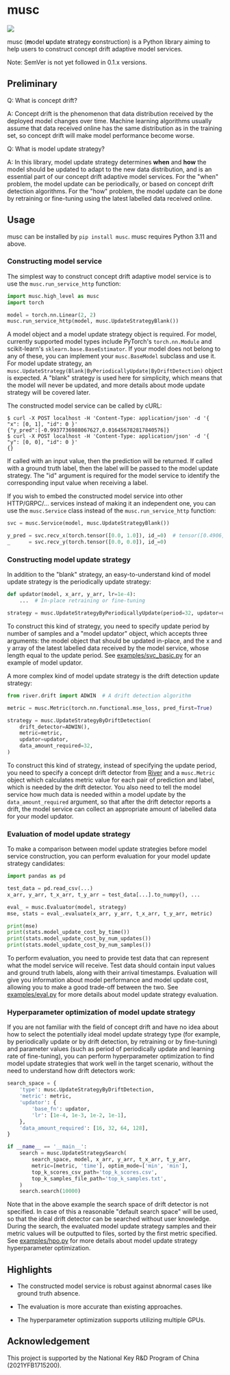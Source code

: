 # musc

[![](https://img.shields.io/pypi/v/musc)](https://pypi.org/project/musc/)

musc (**m**odel **u**pdate **s**trategy **c**onstruction) is a Python library aiming to help users to construct concept drift adaptive model services.

Note: SemVer is not yet followed in 0.1.x versions.

## Preliminary

Q: What is concept drift?

A: Concept drift is the phenomenon that data distribution received by the deployed model changes over time. Machine learning algorithms usually assume that data received online has the same distribution as in the training set, so concept drift will make model performance become worse.

Q: What is model update strategy?

A: In this library, model update strategy determines **when** and **how** the model should be updated to adapt to the new data distribution, and is an essential part of our concept drift adaptive model services. For the "when" problem, the model update can be periodically, or based on concept drift detection algorithms. For the "how" problem, the model update can be done by retraining or fine-tuning using the latest labelled data received online.

## Usage

musc can be installed by `pip install musc`. musc requires Python 3.11 and above.

### Constructing model service

The simplest way to construct concept drift adaptive model service is to use the `musc.run_service_http` function:

```python
import musc.high_level as musc
import torch

model = torch.nn.Linear(2, 2)
musc.run_service_http(model, musc.UpdateStrategyBlank())
```

A model object and a model update strategy object is required. For model, currently supported model types include PyTorch's `torch.nn.Module` and scikit-learn's `sklearn.base.BaseEstimator`. If your model does not belong to any of these, you can implement your `musc.BaseModel` subclass and use it. For model update strategy, an `musc.UpdateStrategy(Blank|ByPeriodicallyUpdate|ByDriftDetection)` object is expected. A "blank" strategy is used here for simplicity, which means that the model will never be updated, and more details about mode update strategy will be covered later.

The constructed model service can be called by cURL:

```
$ curl -X POST localhost -H 'Content-Type: application/json' -d '{ "x": [0, 1], "id": 0 }'
{"y_pred":[-0.9937736988067627,0.016456782817840576]}
$ curl -X POST localhost -H 'Content-Type: application/json' -d '{ "y": [0, 0], "id": 0 }'
{}
```

If called with an input value, then the prediction will be returned. If called with a ground truth label, then the label will be passed to the model update strategy. The "id" argument is required for the model service to identify the corresponding input value when receiving a label.

If you wish to embed the constructed model service into other HTTP/GRPC/... services instead of making it an independent one, you can use the `musc.Service` class instead of the `musc.run_service_http` function:

```python
svc = musc.Service(model, musc.UpdateStrategyBlank())

y_pred = svc.recv_x(torch.tensor([0.0, 1.0]), id_=0)  # tensor([0.4906, 0.5624])
_      = svc.recv_y(torch.tensor([0.0, 0.0]), id_=0)
```

### Constructing model update strategy

In addition to the "blank" strategy, an easy-to-understand kind of model update strategy is the periodically update strategy:

```python
def updator(model, x_arr, y_arr, lr=1e-4):
    ...  # In-place retraining or fine-tuning

strategy = musc.UpdateStrategyByPeriodicallyUpdate(period=32, updator=updator)
```

To construct this kind of strategy, you need to specify update period by number of samples and a "model updator" object, which accepts three arguments: the model object that should be updated in-place, and the x and y array of the latest labelled data received by the model service, whose length equal to the update period. See [examples/svc_basic.py](examples/svc_basic.py) for an example of model updator.

A more complex kind of model update strategy is the drift detection update strategy:

```python
from river.drift import ADWIN  # A drift detection algorithm

metric = musc.Metric(torch.nn.functional.mse_loss, pred_first=True)

strategy = musc.UpdateStrategyByDriftDetection(
    drift_detector=ADWIN(),
    metric=metric,
    updator=updator,
    data_amount_required=32,
)
```

To construct this kind of strategy, instead of specifying the update period, you need to specify a concept drift detector from [River](https://github.com/online-ml/river) and a `musc.Metric` object which calculates metric value for each pair of prediction and label, which is needed by the drift detector. You also need to tell the model service how much data is needed within a model update by the `data_amount_required` argument, so that after the drift detector reports a drift, the model service can collect an appropriate amount of labelled data for your model updator.

### Evaluation of model update strategy

To make a comparison between model update strategies before model service construction, you can perform evaluation for your model update strategy candidates:

```python
import pandas as pd

test_data = pd.read_csv(...)
x_arr, y_arr, t_x_arr, t_y_arr = test_data[...].to_numpy(), ...

eval_ = musc.Evaluator(model, strategy)
mse, stats = eval_.evaluate(x_arr, y_arr, t_x_arr, t_y_arr, metric)

print(mse)
print(stats.model_update_cost_by_time())
print(stats.model_update_cost_by_num_updates())
print(stats.model_update_cost_by_num_samples())
```

To perform evaluation, you need to provide test data that can represent what the model service will receive. Test data should contain input values and ground truth labels, along with their arrival timestamps. Evaluation will give you information about model performance and model update cost, allowing you to make a good trade-off between the two. See [examples/eval.py](examples/eval.py) for more details about model update strategy evaluation.

### Hyperparameter optimization of model update strategy

If you are not familiar with the field of concept drift and have no idea about how to select the potentially ideal model update strategy type (for example, by periodically update or by drift detection, by retraining or by fine-tuning) and parameter values (such as period of periodically update and learning rate of fine-tuning), you can perform hyperparameter optimization to find model update strategies that work well in the target scenario, without the need to understand how drift detectors work:

```python
search_space = {
    'type': musc.UpdateStrategyByDriftDetection,
    'metric': metric,
    'updator': {
        'base_fn': updator,
        'lr': [1e-4, 1e-3, 1e-2, 1e-1],
    },
    'data_amount_required': [16, 32, 64, 128],
}

if __name__ == '__main__':
    search = musc.UpdateStrategySearch(
        search_space, model, x_arr, y_arr, t_x_arr, t_y_arr,
        metric=[metric, 'time'], optim_mode=['min', 'min'],
        top_k_scores_csv_path='top_k_scores.csv',
        top_k_samples_file_path='top_k_samples.txt',
    )
    search.search(10000)
```

Note that in the above example the search space of drift detector is not specified. In case of this a reasonable "default search space" will be used, so that the ideal drift detector can be searched without user knowledge. During the search, the evaluated model update strategy samples and their metric values will be outputted to files, sorted by the first metric specified. See [examples/hpo.py](examples/hpo.py) for more details about model update strategy hyperparameter optimization.

## Highlights

* The constructed model service is robust against abnormal cases like ground truth absence.

* The evaluation is more accurate than existing approaches.

* The hyperparameter optimization supports utilizing multiple GPUs.

## Acknowledgement

This project is supported by the National Key R&D Program of China (2021YFB1715200).
